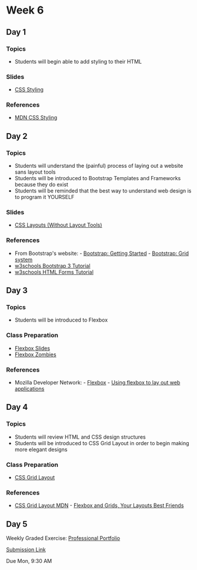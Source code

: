 # Week 6

## Day 1

### Topics

-   Students will begin able to add styling to their HTML

### Slides

-   [CSS Styling](https://wecancodeit.github.io/java-slides/frontend/css-intro)

### References

-   [MDN CSS Styling](https://developer.mozilla.org/en-US/docs/Web/CSS)

## Day 2

### Topics

-   Students will understand the (painful) process of laying out a website sans layout tools
-   Students will be introduced to Bootstrap Templates and Frameworks because they do exist
-   Students will be reminded that the best way to understand web design is to program it YOURSELF

### Slides

-   [CSS Layouts (Without Layout Tools)](https://wecancodeit.github.io/java-slides/frontend/css-layouts-without-layout-tools/#/)

### References

-   From Bootstrap's website: - [Bootstrap: Getting Started](http://getbootstrap.com/getting-started/) - [Bootstrap: Grid system](http://getbootstrap.com/css/#grid)
-   [w3schools Bootstrap 3 Tutorial](https://www.w3schools.com/bootstrap/)
-   [w3schools HTML Forms Tutorial](https://www.w3schools.com/html/html_forms.asp)

## Day 3

### Topics

-   Students will be introduced to Flexbox

### Class Preparation

-   [Flexbox Slides](https://wecancodeit.github.io/java-slides/frontend/css-flexbox/#/)
-   [Flexbox Zombies](http://flexboxzombies.com)

### References

-   Mozilla Developer Network: - [Flexbox](https://developer.mozilla.org/en-US/docs/Learn/CSS/CSS_layout/Flexbox) - [Using flexbox to lay out web applications](https://developer.mozilla.org/en-US/docs/Web/CSS/CSS_Flexible_Box_Layout/Using_flexbox_to_lay_out_web_applications)

## Day 4

### Topics

-   Students will review HTML and CSS design structures
-   Students will be introduced to CSS Grid Layout in order to begin making more elegant designs

### Class Preparation

-   [CSS Grid Layout](https://wecancodeit.github.io/java-slides/frontend/css-grid/#/)

### References

-   [CSS Grid Layout MDN](https://developer.mozilla.org/en-US/docs/Web/CSS/CSS_Grid_Layout) - [Flexbox and Grids, Your Layouts Best Friends](https://aerolab.co/blog/flexbox-grids/)

## Day 5

Weekly Graded Exercise: [Professional Portfolio](https://wecancodeit.github.io/java-exercises/professional-portfolio)

[Submission Link](https://goo.gl/forms/1l2wRpID5F12d52U2)

Due Mon, 9:30 AM
